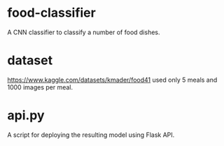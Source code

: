 # food-classifier
A CNN classifier to classify a number of food dishes.

# dataset
https://www.kaggle.com/datasets/kmader/food41
used only 5 meals and 1000 images per meal.

# api.py
A script for deploying the resulting model using Flask API.
